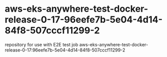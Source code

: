 # aws-eks-anywhere-test-docker-release-0-17-96eefe7b-5e04-4d14-84f8-507cccf11299-2
repository for use with E2E test job aws-eks-anywhere-test-docker-release-0-17:96eefe7b-5e04-4d14-84f8-507cccf11299-2
